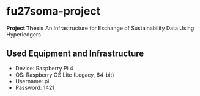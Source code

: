 # fu27soma-project
**Project Thesis**
An Infrastructure for Exchange of Sustainability Data Using Hyperledgers

## Used Equipment and Infrastructure
- Device:   Raspberry Pi 4
- OS:       Raspberry OS Lite (Legacy, 64-bit)
- Username: pi
- Password: 1421